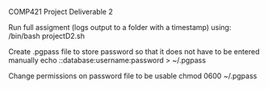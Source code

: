 COMP421 Project Deliverable 2

Run full assigment (logs output to a folder with a timestamp) using:
/bin/bash projectD2.sh

Create .pgpass file to store password so that it does not have to be entered manually
echo *:*:database:username:password > ~/.pgpass 

Change permissions on password file to be usable 
chmod 0600 ~/.pgpass